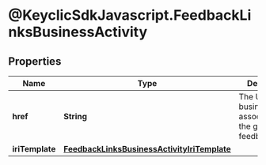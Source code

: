 # @KeyclicSdkJavascript.FeedbackLinksBusinessActivity

## Properties
Name | Type | Description | Notes
------------ | ------------- | ------------- | -------------
**href** | **String** | The URI of the businessActivity associated to the given feedback. | [optional] 
**iriTemplate** | [**FeedbackLinksBusinessActivityIriTemplate**](FeedbackLinksBusinessActivityIriTemplate.md) |  | [optional] 


